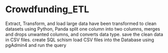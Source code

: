 # Crowdfunding_ETL
Extract, Transform, and load large data have  been transformed to clean datasets using Python, Panda
split one column into two columns, merges and drops unwanted columns, and converts data type.
save the clean data in CSV files.
create SQL schism 
load CSV files into the Database using pgAdmin4 and run the query







